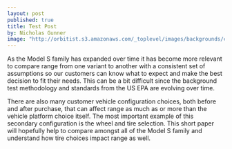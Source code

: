 ```yaml
---
layout: post
published: true
title: Test Post
by: Nicholas Gunner
image: "http://orbitist.s3.amazonaws.com/_toplevel/images/backgrounds/cover.jpg"
---
```

As the Model S family has expanded over time it has become more relevant to compare range from one variant to another with a consistent set of assumptions so our customers can know what to expect and make the best decision to fit their needs. This can be a bit difficult since the background test methodology and standards from the US EPA are evolving over time. 

There are also many customer vehicle configuration choices, both before and after purchase, that can affect range as much as or more than the vehicle platform choice itself. The most important example of this secondary configuration is the wheel and tire selection. This short paper will hopefully help to compare amongst all of the Model S family and understand how tire choices impact range as well.